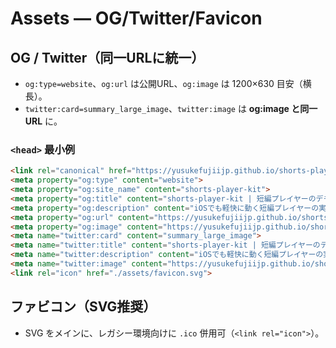 # Assets — OG/Twitter/Favicon

## OG / Twitter（同一URLに統一）
- `og:type=website`、`og:url` は公開URL、`og:image` は 1200×630 目安（横長）。
- `twitter:card=summary_large_image`、`twitter:image` は **og:image と同一URL** に。

### `<head>` 最小例
```html
<link rel="canonical" href="https://yusukefujiijp.github.io/shorts-player-kit/">
<meta property="og:type" content="website">
<meta property="og:site_name" content="shorts-player-kit">
<meta property="og:title" content="shorts-player-kit | 短編プレイヤーのデモ">
<meta property="og:description" content="iOSでも軽快に動く短編プレイヤーの実験プロジェクト。">
<meta property="og:url" content="https://yusukefujiijp.github.io/shorts-player-kit/">
<meta property="og:image" content="https://yusukefujiijp.github.io/shorts-player-kit/assets/og-image.png">
<meta name="twitter:card" content="summary_large_image">
<meta name="twitter:title" content="shorts-player-kit | 短編プレイヤーのデモ">
<meta name="twitter:description" content="iOSでも軽快に動く短編プレイヤーの実験プロジェクト。">
<meta name="twitter:image" content="https://yusukefujiijp.github.io/shorts-player-kit/assets/og-image.png">
<link rel="icon" href="./assets/favicon.svg">
```

## ファビコン（SVG推奨）
- SVG をメインに、レガシー環境向けに `.ico` 併用可（`<link rel="icon">`）。
